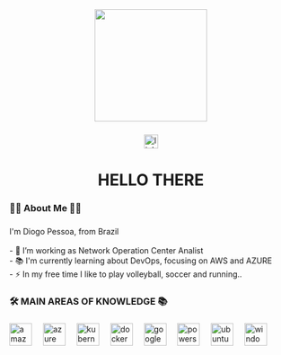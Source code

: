 <div align="center">
  <img height="200" src="https://media.licdn.com/dms/image/v2/D4D16AQGgLlWhPVl7mA/profile-displaybackgroundimage-shrink_350_1400/profile-displaybackgroundimage-shrink_350_1400/0/1726693349292?e=1733356800&v=beta&t=L6xr0cJwAaqv_D-AaxpCPzq1kwYjzSywJoLyB_JIYdA"  />
</div>

###

<div align="center">
  <a href="https://www.linkedin.com/in/diogospessoa/" target="_blank">
    <img src="https://img.shields.io/static/v1?message=LinkedIn&logo=linkedin&label=&color=0077B5&logoColor=white&labelColor=&style=for-the-badge" height="25" alt="linkedin logo"  />
  </a>
</div>

###

<h1 align="center">HELLO THERE</h1>

###

<h3 align="left">👩‍💻  About Me 😶‍🌫️</h3>

###

<p align="left">I'm Diogo Pessoa, from Brazil<br><br>- 🔭 I’m working as Network Operation Center Analist<br>- 📚 I'm currently learning about DevOps, focusing on AWS and AZURE<br>- ⚡ In my free time I like to play volleyball, soccer and running..</p>

###

<h3 align="left">🛠 MAIN AREAS OF KNOWLEDGE 📚</h3>

###

<div align="left">
  <img src="https://img.shields.io/badge/Amazon AWS-232F3E?logo=amazonaws&logoColor=white&style=for-the-badge" height="40" alt="amazonwebservices logo"  />
  <img width="12" />
  <img src="https://img.shields.io/badge/Microsoft Azure-0078D4?logo=microsoftazure&logoColor=white&style=for-the-badge" height="40" alt="azure logo"  />
  <img width="12" />
  <img src="https://img.shields.io/badge/Kubernetes-326CE5?logo=kubernetes&logoColor=white&style=for-the-badge" height="40" alt="kubernetes logo"  />
  <img width="12" />
  <img src="https://img.shields.io/badge/Docker-2496ED?logo=docker&logoColor=white&style=for-the-badge" height="40" alt="docker logo"  />
  <img width="12" />
  <img src="https://img.shields.io/badge/Google Cloud-4285F4?logo=googlecloud&logoColor=white&style=for-the-badge" height="40" alt="googlecloud logo"  />
  <img width="12" />
  <img src="https://img.shields.io/badge/PowerShell-5391FE?logo=powershell&logoColor=black&style=for-the-badge" height="40" alt="powershell logo"  />
  <img width="12" />
  <img src="https://img.shields.io/badge/Ubuntu-E95420?logo=ubuntu&logoColor=white&style=for-the-badge" height="40" alt="ubuntu logo"  />
  <img width="12" />
  <img src="https://img.shields.io/badge/Windows-0078D6?logo=windows&logoColor=white&style=for-the-badge" height="40" alt="windows8 logo"  />
</div>

###
